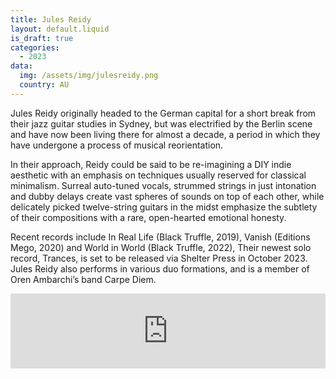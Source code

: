 ```yaml
---
title: Jules Reidy
layout: default.liquid
is_draft: true
categories:
  - 2023
data:
  img: /assets/img/julesreidy.png
  country: AU
---
```



<p>Jules Reidy originally headed to the German capital for a short break from their jazz guitar studies in Sydney, but was electrified by the Berlin scene and have now been living there for almost a decade, a period in which they have undergone a process of musical reorientation.</p>
<p>In their approach, Reidy could be said to be re-imagining a DIY indie aesthetic with an emphasis on techniques usually reserved for classical minimalism. Surreal auto-tuned vocals, strummed strings in just intonation and dubby delays create vast spheres of sounds on top of each other, while delicately picked twelve-string guitars in the midst emphasize the subtlety of their compositions with a rare, open-hearted emotional honesty.</p>
<p>Recent records include In Real Life (Black Truffle, 2019), Vanish (Editions Mego, 2020) and World in World (Black Truffle, 2022), Their newest solo record, Trances, is set to be released via Shelter Press in October 2023. Jules Reidy also performs in various duo formations, and is a member of Oren Ambarchi’s band Carpe Diem.</p>

<iframe style="border: 0; width: 100%; height: 120px;" src="https://bandcamp.com/EmbeddedPlayer/album=34643284/size=large/bgcol=ffffff/linkcol=0687f5/tracklist=false/artwork=small/transparent=true/" seamless><a href="https://juliareidy.bandcamp.com/album/world-in-world">World in World by Jules Reidy</a></iframe>